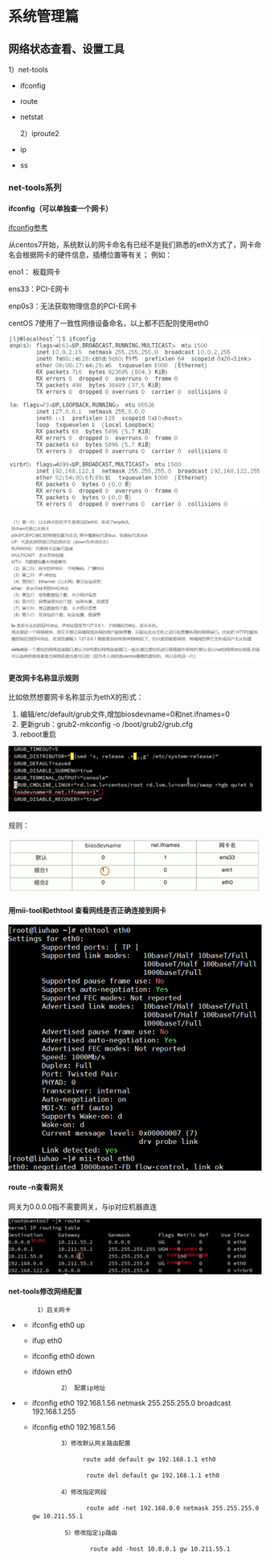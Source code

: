 # 系统管理篇

## 网络状态查看、设置工具



1）net-tools

* ifconfig
* route
* netstat

    2）iproute2

* ip
* ss

### net-tools系列

#### ifconfig（可以单独查一个网卡）

[ifconfig参考](https://blog.csdn.net/qian_xia_er/article/details/79950955)

从centos7开始，系统默认的网卡命名有已经不是我们熟悉的ethX方式了，网卡命名会根据网卡的硬件信息，插槽位置等有关； 例如： 

eno1： 板载网卡 

ens33：PCI-E网卡 

enp0s3：无法获取物理信息的PCI-E网卡 

centOS 7使用了一致性网络设备命名，以上都不匹配则使用eth0

![](.gitbook/assets/image%20%281%29.png)

![](.gitbook/assets/image%20%287%29.png)

#### 更改网卡名称显示规则

比如依然想要网卡名称显示为ethX的形式：

1. 编辑/etc/default/grub文件,增加biosdevname=0和net.ifnames=0
2. 更新grub：grub2-mkconfig -o /boot/grub2/grub.cfg 
3. reboot重启

![](.gitbook/assets/image%20%289%29.png)

规则：

![](.gitbook/assets/image%20%283%29.png)

#### 用mii-tool和ethtool 查看网线是否正确连接到网卡

![](.gitbook/assets/image%20%284%29.png)

#### route -n查看网关

网关为0.0.0.0指不需要网关，与ip对应机器直连

![](.gitbook/assets/image%20%285%29.png)

#### net-tools修改网络配置

            1）启关网卡

* * ifconfig eth0 up
  * ifup eth0
  * ifconfig eth0 down 
  * ifdown eth0

                2） 配置ip地址

* * ifconfig eth0 192.168.1.56 netmask 255.255.255.0 broadcast 192.168.1.255
  * ifconfig eth0 192.168.1.56

                3）修改默认网关路由配置                   

                      route add default gw 192.168.1.1 eth0                   

                       route del default gw 192.168.1.1 eth0                

                4）修改指定网段                    

                       route add -net 192.168.0.0 netmask 255.255.255.0 gw 10.211.55.1                

                 5）修改指定ip路由                    

                        route add -host 10.0.0.1 gw 10.211.55.1

